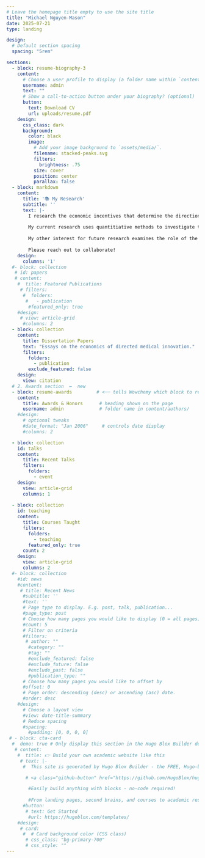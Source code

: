 ```yaml
---
# Leave the homepage title empty to use the site title
title: "Michael Nguyen-Mason"
date: 2025-07-21
type: landing

design:
  # Default section spacing
  spacing: "5rem"

sections:
  - block: resume-biography-3
    content:
      # Choose a user profile to display (a folder name within `content/authors/`)
      username: admin
      text: ""
      # Show a call-to-action button under your biography? (optional)
      button:
        text: Download CV
        url: uploads/resume.pdf
    design:
      css_class: dark
      background:
        color: black
        image:
          # Add your image background to `assets/media/`.
          filename: stacked-peaks.svg
          filters:
            brightness: .75
          size: cover
          position: center
          parallax: false
  - block: markdown
    content:
      title: '📚 My Research'
      subtitle: ''
      text: |-
        I research the economic incentives that determine the direction of medical innovation. Who and what do we innovate for? 
        
        My current research uses quantitiative methods to investigate the role that demographic distributions play in who benefits and who pays for medical innovation. In particular, I am focused on how individual identities of founder and investor impact innovation outcomes in early-stage private capital markets. 
        
        My other interest for future research examines the role of the political economy on priority setting for medical innovation. I am interested both in the private market (foundations, patient advocacy, etc) and policy (lobbying, FDA revolving door, etc) mechanisms.
        
        Please reach out to collaborate!
    design:
      columns: '1'
  #- block: collection
   # id: papers
   # content:
    #  title: Featured Publications
     # filters:
      #  folders:
       #   - publication
        #featured_only: true
    #design:
     # view: article-grid
      #columns: 2
  - block: collection
    content:
      title: Dissertation Papers
      text: "Essays on the economics of directed medical innovation."
      filters:
        folders:
          - publication
        exclude_featured: false
    design:
      view: citation
  # 2. Awards section  ←  new
  - block: resume-awards         # <── tells Wowchemy which block to render
    content:
      title: Awards & Honors      # heading shown on the page
      username: admin             # folder name in content/authors/
    #design:
      # optional tweaks
      #date_format: "Jan 2006"     # controls date display
      #columns: 2           

  - block: collection
    id: talks
    content:
      title: Recent Talks
      filters:
        folders:
          - event
    design:
      view: article-grid
      columns: 1
  
  - block: collection
    id: teaching
    content:
      title: Courses Taught
      filters:
        folders:
          - teaching
        featured_only: true
      count: 2
    design:
      view: article-grid
      columns: 2
  #- block: collection
    #id: news
    #content:
     # title: Recent News
      #subtitle: ''
      #text: ''
      # Page type to display. E.g. post, talk, publication...
      #page_type: post
      # Choose how many pages you would like to display (0 = all pages)
      #count: 5
      # Filter on criteria
      #filters:
       # author: ""
        #category: ""
        #tag: ""
        #exclude_featured: false
        #exclude_future: false
        #exclude_past: false
        #publication_type: ""
      # Choose how many pages you would like to offset by
      #offset: 0
      # Page order: descending (desc) or ascending (asc) date.
      #order: desc
    #design:
      # Choose a layout view
      #view: date-title-summary
      # Reduce spacing
      #spacing:
        #padding: [0, 0, 0, 0]
 # - block: cta-card
  #  demo: true # Only display this section in the Hugo Blox Builder demo site
   # content:
    #  title: 👉 Build your own academic website like this
     # text: |-
      #  This site is generated by Hugo Blox Builder - the FREE, Hugo-based open source website builder trusted by 250,000+ academics like you.

       # <a class="github-button" href="https://github.com/HugoBlox/hugo-blox-builder" data-color-scheme="no-preference: light; light: light; dark: dark;" data-icon="octicon-star" data-size="large" data-show-count="true" aria-label="Star HugoBlox/hugo-blox-builder on GitHub">Star</a>

        #Easily build anything with blocks - no-code required!
        
        #From landing pages, second brains, and courses to academic resumés, conferences, and tech blogs.
      #button:
       # text: Get Started
        #url: https://hugoblox.com/templates/
    #design:
     # card:
      #  # Card background color (CSS class)
       # css_class: "bg-primary-700"
       # css_style: ""
---
```

